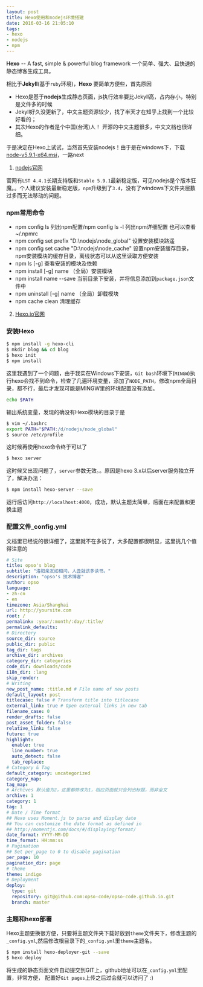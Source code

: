 ```yaml
---
layout: post
title: Hexo使用和nodejs环境搭建
date: 2016-03-16 21:05:10
tags: 
- hexo
- nodejs
- npm
---
```


**Hexo** -- A fast, simple & powerful blog framework 一个简单、强大、且快速的静态博客生成工具。

<!--more-->

相比于**Jekyll**(基于`ruby`环境)，**Hexo** 要简单方便些，首先原因
* Hexo是基于**nodejs**生成静态页面，js执行效率要比Jekyll高，占内存小，特别是文件多的时候
* Jekyll好久没更新了，中文主题资源较少，找了半天才在知乎上找到一个比较好看的；
* 其次Hexo的作者是个中国(台湾)人！ 开源的中文主题很多，中文文档也很详细。
<!--more-->
于是决定在Hexo上试试，当然首先安装nodejs！由于是在windows下，下载[node-v5.9.1-x64.msi](https://nodejs.org/dist/v5.9.1/node-v5.9.1-x64.msi)，一路next

1. [nodejs官网](https://nodejs.org/en/)

官网有`LST 4.4.1`长期支持版和`Stable 5.9.1`最新稳定版，可见nodejs是个版本狂魔。。个人建议安装最新稳定版，`npm`升级到了`3.4`，没有了windows下文件夹层数过多而无法移动的问题。

### npm常用命令

* npm config ls 列出npm配置/npm config ls -l 列出npm详细配置 也可以查看~/.npmrc
* npm config set prefix "D:\nodejs\node_global" 设置安装模块路遥
* npm config set cache "D:\nodejs\node_cache" 设置npm安装缓存目录，npm安装模块的缓存目录，离线状态可以从这里读取方便安装
* npm ls [-g] 查看安装的模块及依赖
* npm install [-g] name （全局）安装模块
* npm install name --save 当前目录下安装，并将信息添加到`package.json`文件中
* npm uninstall [-g] name （全局）卸载模块
* npm cache clean 清理缓存

2. [Hexo.io官网](https://hexo.io/zh-cn)

### 安装Hexo

```bash
$ npm install -g hexo-cli 
$ mkdir blog && cd blog
$ hexo init
$ npm install
```

这里我遇到了一个问题，由于我实在Windows下安装，`Git bash`环境下(`MINGW`)执行hexo会找不到命令，检查了几遍环境变量，添加了`NODE_PATH`，修改npm全局目录，都不行，最后才发现可能是MINGW里的环境配置没有添加。

```bash
echo $PATH
```

输出系统变量，发现的确没有Hexo模块的目录于是

``` bash
$ vim ~/.bashrc
export PATH="$PATH:/d/nodejs/node_global"
$ source /etc/profile
```

这时候再使用hexo命令终于可以了

```bash
$ hexo server
```

这时候又出现问题了，`server`参数无效。。原因是hexo 3.x以后server服务独立开了，解决办法：

```bash
$ npm install hexo-server --save
```

运行后访问`http://localhost:4000`，成功，默认主题太简单，后面在来配置和更换主题

### 配置文件_config.yml

文档里已经说的很详细了，这里就不在多说了，大多配置都很明显，这里挑几个值得注意的

```yml
# Site
title: opso's blog
subtitle: "洛阳亲友如相问，人丑就该多读书。"
description: "opso's 技术博客"
author: opso
language: 
- zh-cn
- en
timezone: Asia/Shanghai
url: http://yoursite.com
root: /
permalink: :year/:month/:day/:title/
permalink_defaults:
# Directory
source_dir: source
public_dir: public
tag_dir: tags
archive_dir: archives
category_dir: categories
code_dir: downloads/code
i18n_dir: :lang
skip_render:
# Writing
new_post_name: :title.md # File name of new posts
default_layout: post
titlecase: false # Transform title into titlecase
external_link: true # Open external links in new tab
filename_case: 0
render_drafts: false
post_asset_folder: false
relative_link: false
future: true
highlight:
  enable: true
  line_number: true
  auto_detect: false
  tab_replace:
# Category & Tag
default_category: uncategorized
category_map:
tag_map:
# Archives 默认值为2，这里都修改为1，相应页面就只会列出标题，而非全文
archive: 1
category: 1
tag: 1
# Date / Time format
## Hexo uses Moment.js to parse and display date
## You can customize the date format as defined in
## http://momentjs.com/docs/#/displaying/format/
date_format: YYYY-MM-DD
time_format: HH:mm:ss
# Pagination
## Set per_page to 0 to disable pagination
per_page: 10
pagination_dir: page
# theme
theme: indigo
# Deployment
deploy:
  type: git
  repository: git@github.com:opso-code/opso-code.github.io.git
  branch: master
```

### 主题和hexo部署

Hexo主题更换很方便，只要将主题文件夹下载好放到`theme`文件夹下，修改主题的`_config.yml`,然后修改根目录下的`_config.yml`里`theme`主题名。

```bash
$ npm install hexo-deployer-git --save
$ hexo deploy
```

将生成的静态页面文件自动提交到GIT上，github地址可以在`_config.yml`里配置，非常方便，
配置好`Git pages`上传之后过会就可以访问了 :)
